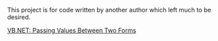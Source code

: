 ﻿This project is for code written by another author which left much to be desired.

[VB.NET: Passing Values Between Two Forms](https://social.technet.microsoft.com/wiki/contents/articles/4569.vb-net-passing-values-between-two-forms.aspx)